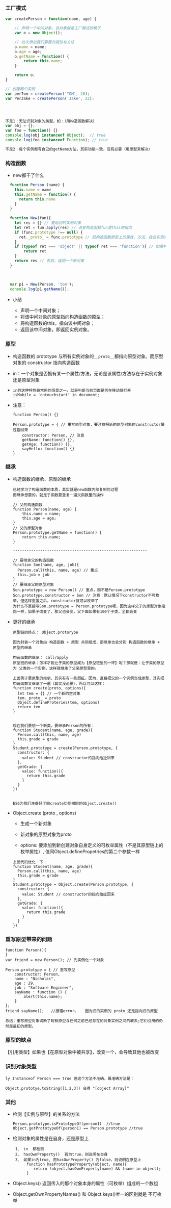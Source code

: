 ### 工厂模式

```js
var createPerson = function(name, age) {

    // 声明一个中间对象，该对象就是工厂模式的模子
    var o = new Object();

    // 依次添加我们需要的属性与方法
    o.name = name;
    o.age = age;
    o.getName = function() {
        return this.name;
    }

    return o;
}

// 创建两个实例
var perTom = createPerson('TOM', 20);
var PerJake = createPerson('Jake', 22);




不足1：无法识别对象的类型，如：（用构造函数解决）
var obj = {};
var foo = function() {}
console.log(obj instanceof Object);  // true
console.log(foo instanceof Function); // true

不足2：每个实例都有自己的getName方法，其实功能一致，没有必要（用原型来解决）
```

### 构造函数

- new都干了什么

```js
  function Person (name) {
    this.name = name
    this.getName = function() {
      return this.name
    }
  }
  
  function New(fun){
    let res = {} // 要返回的实例对象
    let ret = fun.apply(res) // 改变构造函数fun里this的指向
    if (func.prototype !== null) {
      ret._proto_ = func.prototype // 把构造函数原型上的属性、方法，挂在实例对象的原型对象上
    }
    if (typeof ret === 'object' || typeof ret === 'function'){ // 如果构建函数有自己确定的返回的内容，就返回它要返回的
        return ret
    }
    return res // 否则，返回一个新对象
  }
  
  
  
  var p1 = New(Person, 'tom');
  console.log(p1.getName());
  ```

- 小结

  - 声明一个中间对象；
  - 将该中间对象的原型指向构造函数的原型；
  - 将构造函数的this，指向该中间对象；
  - 返回该中间对象，即返回实例对象。

### 原型

- 构造函数的 prototype 与所有实例对象的`__proto__`都指向原型对象。而原型对象的 constructor 指向构造函数

- in：一个对象是否拥有某一个属性/方法，无论是该属性/方法存在于实例对象还是原型对象

- ``` JS
  in的这种特性最常用的场景之一，就是判断当前页面是否在移动端打开
  isMobile = 'ontouchstart' in document;
  ```

- 注意：

  ```JS
  function Person() {}
  
  Person.prototype = { // 重写原型对象，要注意把新的原型对象的constructor属性指回来
      constructor: Person, // 注意
      getName: function() {},
      getAge: function() {},
      sayHello: function() {}
  }
  ```

### 继承

- 构造函数的继承、原型的继承

  ```JS
  已经学习了构造函数的本质，其实就是new函数内部复制的过程
  而继承想要的，就是子函数要重复一遍父函数里的操作
  
  // 父的构造函数
  function Person(name, age) {
      this.name = name;
      this.age = age;
  }
  // 父的原型对象
  Person.prototype.getName = function() {
      return this.name;
  }
  
  -----------------------------------------------------------
  
  // 要继承父的构造函数
  function Son(name, age, job){
    Person.call(this, name, age) // 重点
    this.job = job
  }
  // 要继承父的原型对象
  Son.prototype = new Person() // 重点，而不是Person.prototype
  Son.prototype.constructor = Son // 注意：默认情况下constructor不可枚举，但这样重置之后，constructor就可以枚举了
  为什么不直接写Son.prototype = Person.prototype呢，因为这样父子的原型对象指向一样，如果子改变了，那父也会变，父下面如果有100个子类，全都会变
  
  ```

  

- 更好的继承

  ```JS
  原型链的终点： Object.protorype
  
  因为封装一个对象由 构造函数 + 原型 共同组成，那继承也会分别 构造函数的继承 + 原型的继承
  
  构造函数的继承： call/apply
  原型链的继承：怎样才能让子类的原型成为【原型链里的一环】呢？那就是：让子类的原型为 父类的一个实例，这样就继承了父亲原型里的。
  
  上面例子里原型的继承，其实有有一些瑕疵，因为，直接把父的一个实例当成原型，其实把构造函数又继承了一遍（其实没必要），所以可以这样：
  function create(proto, options){
    let tem = {} // 一个新的空对象
    tem._proto_ = proto
    Object.defineProteries(tem, options)
    return tem
  }
  
  
  现在我们要想一个新类，要继承Person的所有：
  function Student(name, age, grade){
    Person.call(this, name, age)
    this.grade = grade
  }
  Student.prototype = create(Person.prototype, {
    constructor: {
      value: Student // constructor的指向给扯回来
    },
    getGrade: {
      value: function(){
        return this.grade
      }
    }
  })
  
  
  ES6为我们准备好了同create功能相同的Object.create()
  ```

  

- Object.create (proto , options)

  - 生成一个新对象
  - 新对象的原型对象为proto

  - options: 要添加到新创建对象自身定义的可枚举属性（不是其原型链上的枚举属性）, 值同Object.definePropetries的第二个参数一样

  ```JS
  上面代码优化一下：
  function Student(name, age, grade){
    Person.call(this, name, age)
    this.grade = grade
  }
  Student.prototype = Object.create(Person.prototype, {
    constructor: {
      value: Student // constructor的指向给扯回来
    },
    getGrade: {
      value: function(){
        return this.grade
      }
    }
  })
  ```

### 重写原型带来的问题

```JS
function Person(){
}
var friend = new Person(); // 先实例化一个对象

Person.prototype = { // 重写原型
    constructor: Person,
    name : "Nicholas",
    age : 29,
    job : "Software Engineer",
    sayName : function () {
        alert(this.name);
    }
};
friend.sayName();   //报错error。   因为旧的实例的_proto_还是指向旧的原型

总结：重写原型对象切断了现有原型与任何之前已经存在的对象实例之间的联系;它们引用的仍然是最初的原型。
```

### 原型的缺点

【引用类型】如果也【在原型对象中被共享】，改变一个，会导致其他也被改变

### 识别对象类型

```JS
ly Instanceof Person === true 但这个方法不准确，最准确方法是：

Object.prototye.toString([1,2,3]) 会得 "[object Array]"
```

### 其他

- 检测【实例与原型】的关系的方法

  ```JS
  Person.prototype.isPrototypeOf(person1)  //true
  Object.getPrototypeOf(person1) == Person.prototype //true
  ```

- 检测对象的属性是在自身，还是原型上

  ```JS
   1、 in  都检测
   2、 hasOwnProperty()  若为true，则说明在自身
   3、 如果in为true, 而hasOwnProperty() 为false，则说明在原型上
        function hasPrototypeProperty(object, name){
           return !object.hasOwnProperty(name) && (name in object);
        }
  ```

- Object.keys() 
  返回传入的那个对象本身的属性（可枚举）组成的一个数组
- Object.getOwnPropertyNames() 和 Object.keys()唯一的区别就是 不可枚举